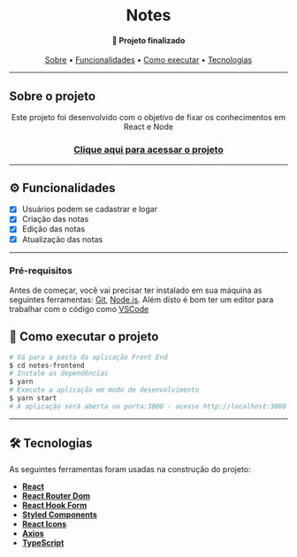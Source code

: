 <h1 align="center">Notes</h1>
<h4 align="center"> 
	🚀 Projeto finalizado
</h4>

<p align="center">
 <a href="#-sobre-o-projeto">Sobre</a> •
 <a href="#-funcionalidades">Funcionalidades</a> •
 <a href="#-como-executar-o-projeto">Como executar</a> • 
 <a href="#-tecnologias">Tecnologias</a>
</p>

---

## Sobre o projeto
<p align="center">Este projeto foi desenvolvido com o objetivo de fixar os conhecimentos em React e Node</p>
<h3 align="center">
    <a href="https://notes-app01.vercel.app/">Clique aqui para acessar o projeto</a>
</h3>

---

## ⚙️ Funcionalidades

- [x] Usuários podem se cadastrar e logar
- [x] Criação das notas
- [x] Edição das notas
- [x] Atualização das notas  
---

### Pré-requisitos

Antes de começar, você vai precisar ter instalado em sua máquina as seguintes ferramentas:
[Git](https://git-scm.com), [Node.js](https://nodejs.org/en/). 
Além disto é bom ter um editor para trabalhar com o código como [VSCode](https://code.visualstudio.com/)


## 🚀 Como executar o projeto

```bash
# Vá para a pasta da aplicação Front End
$ cd notes-frontend
# Instale as dependências
$ yarn
# Execute a aplicação em modo de desenvolvimento
$ yarn start
# A aplicação será aberta na porta:3000 - acesse http://localhost:3000
```

---

## 🛠 Tecnologias

As seguintes ferramentas foram usadas na construção do projeto:
-   **[React](https://pt-br.reactjs.org/)**
-   **[React Router Dom](https://github.com/ReactTraining/react-router/tree/master/packages/react-router-dom)**
-   **[React Hook Form](https://react-hook-form.com/)**
-   **[Styled Components](https://styled-components.com/)**
-   **[React Icons](https://react-icons.github.io/react-icons/)**
-   **[Axios](https://github.com/axios/axios)**
-   **[TypeScript](https://www.typescriptlang.org/)**



